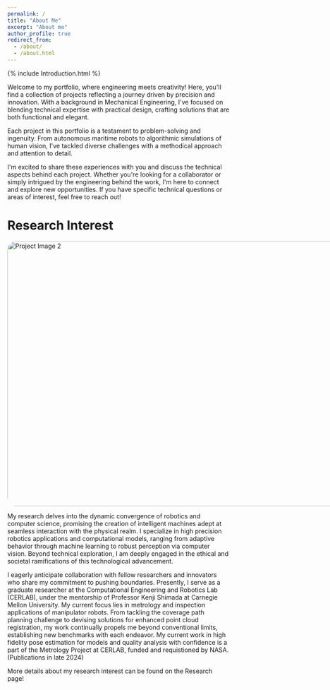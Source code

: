 ```yaml
---
permalink: /
title: "About Me"
excerpt: "About me"
author_profile: true
redirect_from: 
  - /about/
  - /about.html
---
```

{% include Introduction.html %}


Welcome to my portfolio, where engineering meets creativity! Here, you'll find a collection of projects reflecting a journey driven by precision and innovation. With a background in Mechanical Engineering, I've focused on blending technical expertise with practical design, crafting solutions that are both functional and elegant.

Each project in this portfolio is a testament to problem-solving and ingenuity. From autonomous maritime robots to algorithmic simulations of human vision, I've tackled diverse challenges with a methodical approach and attention to detail.

I'm excited to share these experiences with you and discuss the technical aspects behind each project. Whether you're looking for a collaborator or simply intrigued by the engineering behind the work, I'm here to connect and explore new opportunities. If you have specific technical questions or areas of interest, feel free to reach out!


Research Interest
====== 
<div style="width: 800px; height: 600px; border-radius: 20px; overflow: hidden; display: flex; justify-content: center; align-items: center;">
  <img src="/portfolio/images/CERLAB.png" alt="Project Image 2" style="width: 100%; height: 100%; object-fit: cover;">
</div>

My research delves into the dynamic convergence of robotics and computer science, promising the creation of intelligent machines adept at seamless interaction with the physical realm. I specialize in high precision robotics applications and computational models, ranging from adaptive behavior through machine learning to robust perception via computer vision. Beyond technical exploration, I am deeply engaged in the ethical and societal ramifications of this technological advancement. 

I eagerly anticipate collaboration with fellow researchers and innovators who share my commitment to pushing boundaries. Presently, I serve as a graduate researcher at the Computational Engineering and Robotics Lab (CERLAB), under the mentorship of Professor Kenji Shimada at Carnegie Mellon University. My current focus lies in metrology and inspection applications of manipulator robots. From tackling the coverage path planning challenge to devising solutions for enhanced point cloud registration, my work continually propels me beyond conventional limits, establishing new benchmarks with each endeavor. My current work in high fidelity pose estimation for models and quality analysis with confidence is a part of the Metrology Project at CERLAB, funded and requistioned by NASA. (Publications in late 2024)

More details about my research interest can be found on the Research page!



